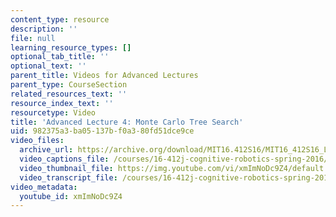 ```yaml
---
content_type: resource
description: ''
file: null
learning_resource_types: []
optional_tab_title: ''
optional_text: ''
parent_title: Videos for Advanced Lectures
parent_type: CourseSection
related_resources_text: ''
resource_index_text: ''
resourcetype: Video
title: 'Advanced Lecture 4: Monte Carlo Tree Search'
uid: 982375a3-ba05-137b-f0a3-80fd51dce9ce
video_files:
  archive_url: https://archive.org/download/MIT16.412S16/MIT16_412S16_Lec4_Monte_Carlo_Tree_300k.mp4
  video_captions_file: /courses/16-412j-cognitive-robotics-spring-2016/904241b078195b71b304adeb4c1e59b7_xmImNoDc9Z4.vtt
  video_thumbnail_file: https://img.youtube.com/vi/xmImNoDc9Z4/default.jpg
  video_transcript_file: /courses/16-412j-cognitive-robotics-spring-2016/e88f64ca8d5ee9a12e4613836abe7d2f_xmImNoDc9Z4.pdf
video_metadata:
  youtube_id: xmImNoDc9Z4
---
```

